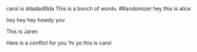 
carol is ddadadlllda
This is a bunch of words.
#Randomizer
hey this is alice


hey hey hey
howdy you

This is Jaren

Here is a conflict for you
Yo yo this is carol

